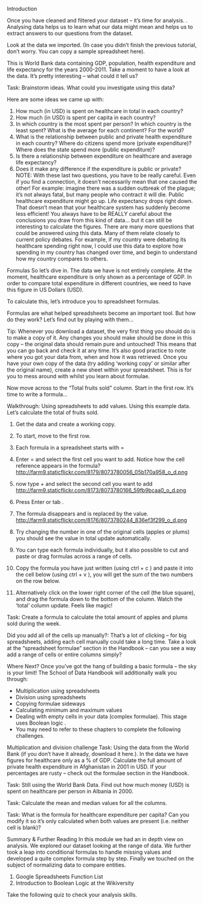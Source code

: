 Introduction

Once you have cleaned and filtered your dataset – it’s time for analysis. . Analysing data helps us to learn what our data might mean and helps us to extract answers to our questions from the dataset.

Look at the data we imported. (In case you didn’t finish the previous tutorial, don’t worry. You can copy a sample spreadsheet here).

This is World Bank data containing GDP, population, health expenditure and life expectancy for the years 2000-2011. Take a moment to have a look at the data. It’s pretty interesting – what could it tell us?

Task:
Brainstorm ideas. What could you investigate using this data?

Here are some ideas we came up with:

1. How much (in USD) is spent on healthcare in total in each country?
2. How much (in USD) is spent per capita in each country?
3. In which country is the most spent per person? In which country is the least spent? What is the average for each continent? For the world?
4. What is the relationship between public and private health expenditure in each country? Where do citizens spend more (private expenditure)? Where does the state spend more (public expenditure)?
5. Is there a relationship between expenditure on healthcare and average life expectancy?
6. Does it make any difference if the expenditure is public or private?
NOTE:
With these last two questions, you have to be really careful. Even if you find a connection, it doesn’t necessarily mean that one caused the other! For example: imagine there was a sudden outbreak of the plague; it’s not always fatal, but many people who contract it will die. Public healthcare expenditure might go up. Life expectancy drops right down. That doesn’t mean that your healthcare system has suddenly become less efficient! You always have to be REALLY careful about the conclusions you draw from this kind of data… but it can still be interesting to calculate the figures.
There are many more questions that could be answered using this data. Many of them relate closely to current policy debates. For example, if my country were debating its healthcare spending right now, I could use this data to explore how spending in my country has changed over time, and begin to understand how my country compares to others.

Formulas
So let’s dive in. The data we have is not entirely complete. At the moment, healthcare expenditure is only shown as a percentage of GDP. In order to compare total expenditure in different countries, we need to have this figure in US Dollars (USD).

To calculate this, let’s introduce you to spreadsheet formulas.

Formulas are what helped spreadsheets become an important tool. But how do they work? Let’s find out by playing with them…

Tip:
Whenever you download a dataset, the very first thing you should do is to make a copy of it. Any changes you should make should be done in this copy – the original data should remain pure and untouched! This means that you can go back and check it at any time. It’s also good practice to note where you got your data from, when and how it was retrieved.
Once you have your own copy of the data (try adding ‘working copy’ or similar after the original name), create a new sheet within your spreadsheet. This is for you to mess around with whilst you learn about formulae.

Now move across to the “Total fruits sold” column. Start in the first row. It’s time to write a formula…

Walkthrough: Using spreadsheets to add values.
Using this example data. Let’s calculate the total of fruits sold.

1. Get the data and create a working copy.

2. To start, move to the first row.

3. Each formula in a spreadsheet starts with =

4. Enter = and select the first cell you want to add. Notice how the cell reference appears in the formula?
http://farm9.staticflickr.com/8179/8073780056_05b170a958_o_d.png

5. now type + and select the second cell you want to add
http://farm9.staticflickr.com/8173/8073780166_59fb9bcaa0_o_d.png

6. Press Enter or tab .

7. The formula disappears and is replaced by the value.
http://farm9.staticflickr.com/8176/8073780244_836ef3f299_o_d.png

8. Try changing the number in one of the original cells (apples or plums) you should see the value in total update automatically.

9. You can type each formula individually, but it also possible to cut and paste or drag formulas across a range of cells.

10. Copy the formula you have just written (using ctrl + c ) and paste it into the cell below (using ctrl + v ), you will get the sum of the two numbers on the row below.

11. Alternatively click on the lower right corner of the cell (the blue square), and drag the formula down to the bottom of the column. Watch the ‘total’ column update. Feels like magic!



Task: Create a formula to calculate the total amount of apples and plums sold during the week.

Did you add all of the cells up manually?: That’s a lot of clicking – for big spreadsheets, adding each cell manually could take a long time. Take a look at the “spreadsheet formulae” section in the Handbook – can you see a way add a range of cells or entire columns simply?

Where Next?
Once you’ve got the hang of building a basic formula – the sky is your limit! The School of Data Handbook will additionally walk you through:

- Multiplication using spreadsheets
- Division using spreadsheets
- Copying formulae sideways
- Calculating minimum and maximum values
- Dealing with empty cells in your data (complex formulae). This stage uses Boolean logic .
- You may need to refer to these chapters to complete the following challenges.

Multiplication and division challenge
Task: Using the data from the World Bank (if you don’t have it already, download it here.). In the data we have figures for healthcare only as a % of GDP. Calculate the full amount of private health expenditure in Afghanistan in 2001 in USD. If your percentages are rusty – check out the formulae section in the Handbook.

Task: Still using the World Bank Data. Find out how much money (USD) is spent on healthcare per person in Albania in 2000.

Task: Calculate the mean and median values for all the columns.

Task: What is the formula for healthcare expenditure per capita? Can you modify it so it’s only calculated when both values are present (i.e. neither cell is blank)?

Summary & Further Reading
In this module we had an in depth view on analysis. We explored our dataset looking at the range of data. We further took a leap into conditional formulas to handle missing values and developed a quite complex formula step by step. Finally we touched on the subject of normalizing data to compare entities.

1. Google Spreadsheets Function List
2. Introduction to Boolean Logic at the Wikiversity

Take the following quiz to check your analysis skills.
